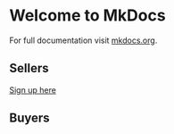 # Welcome to MkDocs

For full documentation visit [mkdocs.org](https://www.mkdocs.org).

## Sellers

[Sign up here](https://www.artandobject.shop/login)

## Buyers
